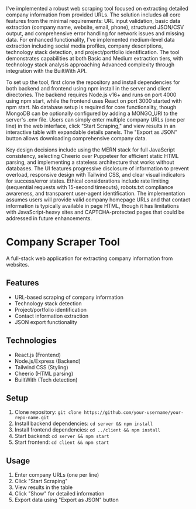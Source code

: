 I've implemented a robust web scraping tool focused on extracting detailed company information from provided URLs. The solution includes all core features from the minimal requirements: URL input validation, basic data extraction (company name, website, email, phone), structured JSON/CSV output, and comprehensive error handling for network issues and missing data. For enhanced functionality, I've implemented medium-level data extraction including social media profiles, company descriptions, technology stack detection, and project/portfolio identification. The tool demonstrates capabilities at both Basic and Medium extraction tiers, with technology stack analysis approaching Advanced complexity through integration with the BuiltWith API.

To set up the tool, first clone the repository and install dependencies for both backend and frontend using npm install in the server and client directories. The backend requires Node.js v16+ and runs on port 4000 using npm start, while the frontend uses React on port 3000 started with npm start. No database setup is required for core functionality, though MongoDB can be optionally configured by adding a MONGO_URI to the server's .env file. Users can simply enter multiple company URLs (one per line) in the web interface, click "Start Scraping," and view results in an interactive table with expandable details panels. The "Export as JSON" button allows downloading comprehensive company data.

Key design decisions include using the MERN stack for full JavaScript consistency, selecting Cheerio over Puppeteer for efficient static HTML parsing, and implementing a stateless architecture that works without databases. The UI features progressive disclosure of information to prevent overload, responsive design with Tailwind CSS, and clear visual indicators for success/error states. Ethical considerations include rate limiting (sequential requests with 15-second timeouts), robots.txt compliance awareness, and transparent user-agent identification. The implementation assumes users will provide valid company homepage URLs and that contact information is typically available in page HTML, though it has limitations with JavaScript-heavy sites and CAPTCHA-protected pages that could be addressed in future enhancements.

# Company Scraper Tool

A full-stack web application for extracting company information from websites.

## Features
- URL-based scraping of company information
- Technology stack detection
- Project/portfolio identification
- Contact information extraction
- JSON export functionality

## Technologies
- React.js (Frontend)
- Node.js/Express (Backend)
- Tailwind CSS (Styling)
- Cheerio (HTML parsing)
- BuiltWith (Tech detection)

## Setup
1. Clone repository: `git clone https://github.com/your-username/your-repo-name.git`
2. Install backend dependencies: `cd server && npm install`
3. Install frontend dependencies: `cd ../client && npm install`
4. Start backend: `cd server && npm start`
5. Start frontend: `cd client && npm start`

## Usage
1. Enter company URLs (one per line)
2. Click "Start Scraping"
3. View results in the table
4. Click "Show" for detailed information
5. Export data using "Export as JSON" button
